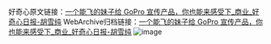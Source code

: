 好奇心原文链接：[一个能飞的妹子给 GoPro 宣传产品，你也能来感受下_商业_好奇心日报-胡雪纯](https://www.qdaily.com/articles/7222.html)
WebArchive归档链接：[一个能飞的妹子给 GoPro 宣传产品，你也能来感受下_商业_好奇心日报-胡雪纯](http://web.archive.org/web/20190623172114/https://www.qdaily.com/articles/7222.html)
![image](http://ww3.sinaimg.cn/large/007d5XDply1g3x0b5s5ffj30u02jihcw)